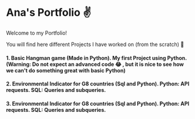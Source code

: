 # Ana's Portfolio :v:

Welcome to my Portfolio!

You will find here different Projects I have worked on (from the scratch) :muscle:

#### 1.  Basic Hangman game (Made in Python). My first Project using Python.(Warning: Do not expect an advanced code :joy: , but it is nice to see how we can't do something great with basic Python)

#### 2.  Environmental Indicator for G8 countries (Sql and Python). Python: API requests. SQL: Queries and subqueries.

#### 3.  Environmental Indicator for G8 countries (Sql and Python). Python: API requests. SQL: Queries and subqueries.
